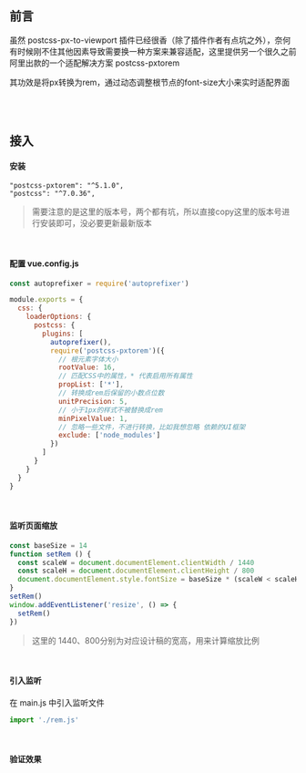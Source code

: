 ## 前言

虽然 postcss-px-to-viewport 插件已经很香（除了插件作者有点坑之外），奈何有时候刚不住其他因素导致需要换一种方案来兼容适配，这里提供另一个很久之前阿里出款的一个适配解决方案 postcss-pxtorem

其功效是将px转换为rem，通过动态调整根节点的font-size大小来实时适配界面

<br />

<br />

## 接入

#### 安装

```nginx
"postcss-pxtorem": "^5.1.0",
"postcss": "^7.0.36",
```

>需要注意的是这里的版本号，两个都有坑，所以直接copy这里的版本号进行安装即可，没必要更新最新版本

<br />

#### 配置 vue.config.js

```js
const autoprefixer = require('autoprefixer')

module.exports = {
  css: {
    loaderOptions: {
      postcss: {
        plugins: [
          autoprefixer(),
          require('postcss-pxtorem')({
            // 根元素字体大小
            rootValue: 16,
            // 匹配CSS中的属性，* 代表启用所有属性
            propList: ['*'],
            // 转换成rem后保留的小数点位数
            unitPrecision: 5,
            // 小于1px的样式不被替换成rem
            minPixelValue: 1,
            // 忽略一些文件，不进行转换，比如我想忽略 依赖的UI框架
            exclude: ['node_modules']
          })
        ]
      }
    }
  }
}
```

<br />

#### 监听页面缩放

```js
const baseSize = 14
function setRem () {
  const scaleW = document.documentElement.clientWidth / 1440
  const scaleH = document.documentElement.clientHeight / 800
  document.documentElement.style.fontSize = baseSize * (scaleW < scaleH ? scaleW : scaleH) + 'px'
}
setRem()
window.addEventListener('resize', () => {
  setRem()
})
```

> 这里的 1440、800分别为对应设计稿的宽高，用来计算缩放比例

<br />

#### 引入监听

在 main.js 中引入监听文件

```js
import './rem.js'
```

<br />

#### 验证效果















